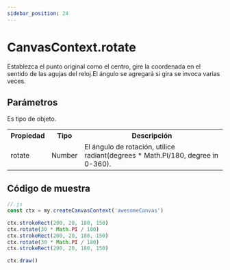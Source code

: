 ```yaml
---
sidebar_position: 24
---
```


# CanvasContext.rotate

Establezca el punto original como el centro, gire la coordenada en el sentido de las agujas del reloj.El ángulo se agregará si gira se invoca varias veces.

## Parámetros

Es tipo de objeto.

<table>
    <tr>
        <th>Propiedad</th>
        <th>Tipo</th>
        <th>Descripción</th>
    </tr>
    <tr>
        <td>rotate</td>
        <td>Number</td>
        <td>El ángulo de rotación, utilice radiant(degrees * Math.PI/180, degree in 0-360).</td>
     </tr>
</table>

## Código de muestra

```js
//.js
const ctx = my.createCanvasContext('awesomeCanvas')

ctx.strokeRect(200, 20, 180, 150)
ctx.rotate(30 * Math.PI / 180)
ctx.strokeRect(200, 20, 180, 150)
ctx.rotate(30 * Math.PI / 180)
ctx.strokeRect(200, 20, 180, 150)

ctx.draw()
```

